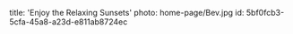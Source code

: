 title: 'Enjoy the Relaxing Sunsets'
photo: home-page/Bev.jpg
id: 5bf0fcb3-5cfa-45a8-a23d-e811ab8724ec
